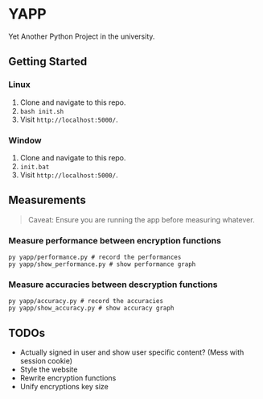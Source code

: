 # YAPP

Yet Another Python Project in the university.

## Getting Started

### Linux

1. Clone and navigate to this repo.
2. `bash init.sh`
3. Visit `http://localhost:5000/`.

### Window

1. Clone and navigate to this repo.
2. `init.bat`
3. Visit `http://localhost:5000/`.

## Measurements

> Caveat: Ensure you are running the app before measuring whatever.

### Measure performance between encryption functions

```shell
py yapp/performance.py # record the performances
py yapp/show_performance.py # show performance graph
```

### Measure accuracies between descryption functions

```shell
py yapp/accuracy.py # record the accuracies
py yapp/show_accuracy.py # show accuracy graph
```

## TODOs

- Actually signed in user and show user specific content? (Mess with session cookie)
- Style the website
- Rewrite encryption functions
- Unify encryptions key size
